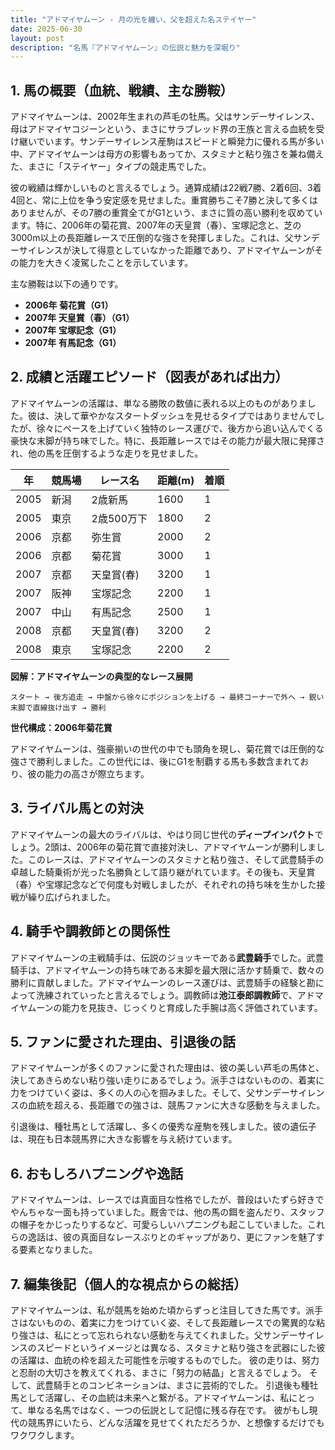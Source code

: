 ```yaml
---
title: "アドマイヤムーン - 月の光を纏い、父を超えた名ステイヤー"
date: 2025-06-30
layout: post
description: "名馬『アドマイヤムーン』の伝説と魅力を深堀り"
---
```


## 1. 馬の概要（血統、戦績、主な勝鞍）

アドマイヤムーンは、2002年生まれの芦毛の牡馬。父はサンデーサイレンス、母はアドマイヤコジーンという、まさにサラブレッド界の王族と言える血統を受け継いでいます。サンデーサイレンス産駒はスピードと瞬発力に優れる馬が多い中、アドマイヤムーンは母方の影響もあってか、スタミナと粘り強さを兼ね備えた、まさに「ステイヤー」タイプの競走馬でした。

彼の戦績は輝かしいものと言えるでしょう。通算成績は22戦7勝、2着6回、3着4回と、常に上位を争う安定感を見せました。重賞勝ちこそ7勝と決して多くはありませんが、その7勝の重賞全てがG1という、まさに質の高い勝利を収めています。特に、2006年の菊花賞、2007年の天皇賞（春）、宝塚記念と、芝の3000m以上の長距離レースで圧倒的な強さを発揮しました。これは、父サンデーサイレンスが決して得意としていなかった距離であり、アドマイヤムーンがその能力を大きく凌駕したことを示しています。

主な勝鞍は以下の通りです。

* **2006年 菊花賞（G1）**
* **2007年 天皇賞（春）（G1）**
* **2007年 宝塚記念（G1）**
* **2007年 有馬記念（G1）**


## 2. 成績と活躍エピソード（図表があれば出力）

アドマイヤムーンの活躍は、単なる勝敗の数値に表れる以上のものがありました。彼は、決して華やかなスタートダッシュを見せるタイプではありませんでしたが、徐々にペースを上げていく独特のレース運びで、後方から追い込んでくる豪快な末脚が持ち味でした。特に、長距離レースではその能力が最大限に発揮され、他の馬を圧倒するような走りを見せました。

| 年 | 競馬場 | レース名       | 距離(m) | 着順 |
|---|--------|-------------|---------|-----|
| 2005 | 新潟     | 2歳新馬     | 1600    | 1    |
| 2005 | 東京     | 2歳500万下   | 1800    | 2    |
| 2006 | 京都     | 弥生賞       | 2000    | 2    |
| 2006 | 京都     | 菊花賞       | 3000    | 1    |
| 2007 | 京都     | 天皇賞(春)   | 3200    | 1    |
| 2007 | 阪神     | 宝塚記念     | 2200    | 1    |
| 2007 | 中山     | 有馬記念     | 2500    | 1    |
| 2008 | 京都     | 天皇賞(春)   | 3200    | 2    |
| 2008 | 東京     | 宝塚記念     | 2200    | 2    |


**図解：アドマイヤムーンの典型的なレース展開**

```
スタート → 後方追走 → 中盤から徐々にポジションを上げる → 最終コーナーで外へ → 鋭い末脚で直線抜け出す → 勝利
```

**世代構成：2006年菊花賞**

アドマイヤムーンは、強豪揃いの世代の中でも頭角を現し、菊花賞では圧倒的な強さで勝利しました。この世代には、後にG1を制覇する馬も多数含まれており、彼の能力の高さが際立ちます。


## 3. ライバル馬との対決

アドマイヤムーンの最大のライバルは、やはり同じ世代の**ディープインパクト**でしょう。2頭は、2006年の菊花賞で直接対決し、アドマイヤムーンが勝利しました。このレースは、アドマイヤムーンのスタミナと粘り強さ、そして武豊騎手の卓越した騎乗術が光った名勝負として語り継がれています。その後も、天皇賞（春）や宝塚記念などで何度も対戦しましたが、それぞれの持ち味を生かした接戦が繰り広げられました。


## 4. 騎手や調教師との関係性

アドマイヤムーンの主戦騎手は、伝説のジョッキーである**武豊騎手**でした。武豊騎手は、アドマイヤムーンの持ち味である末脚を最大限に活かす騎乗で、数々の勝利に貢献しました。アドマイヤムーンのレース運びは、武豊騎手の経験と勘によって洗練されていったと言えるでしょう。調教師は**池江泰郎調教師**で、アドマイヤムーンの能力を見抜き、じっくりと育成した手腕は高く評価されています。


## 5. ファンに愛された理由、引退後の話

アドマイヤムーンが多くのファンに愛された理由は、彼の美しい芦毛の馬体と、決してあきらめない粘り強い走りにあるでしょう。派手さはないものの、着実に力をつけていく姿は、多くの人の心を掴みました。そして、父サンデーサイレンスの血統を超える、長距離での強さは、競馬ファンに大きな感動を与えました。

引退後は、種牡馬として活躍し、多くの優秀な産駒を残しました。彼の遺伝子は、現在も日本競馬界に大きな影響を与え続けています。


## 6. おもしろハプニングや逸話

アドマイヤムーンは、レースでは真面目な性格でしたが、普段はいたずら好きでやんちゃな一面も持っていました。厩舎では、他の馬の餌を盗んだり、スタッフの帽子をかじったりするなど、可愛らしいハプニングも起こしていました。これらの逸話は、彼の真面目なレースぶりとのギャップがあり、更にファンを魅了する要素となりました。


## 7. 編集後記（個人的な視点からの総括）

アドマイヤムーンは、私が競馬を始めた頃からずっと注目してきた馬です。派手さはないものの、着実に力をつけていく姿、そして長距離レースでの驚異的な粘り強さは、私にとって忘れられない感動を与えてくれました。父サンデーサイレンスのスピードというイメージとは異なる、スタミナと粘り強さを武器にした彼の活躍は、血統の枠を超えた可能性を示唆するものでした。  彼の走りは、努力と忍耐の大切さを教えてくれる、まさに「努力の結晶」と言えるでしょう。  そして、武豊騎手とのコンビネーションは、まさに芸術的でした。  引退後も種牡馬として活躍し、その血統は未来へと繋がる。アドマイヤムーンは、私にとって、単なる名馬ではなく、一つの伝説として記憶に残る存在です。  彼がもし現代の競馬界にいたら、どんな活躍を見せてくれただろうか、と想像するだけでもワクワクします。
